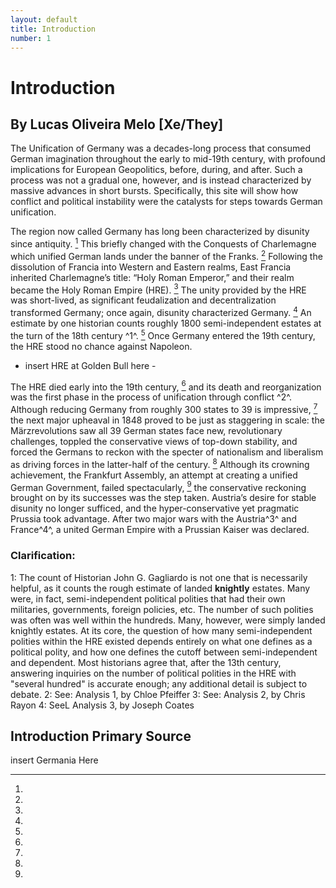 ```yaml
---
layout: default
title: Introduction
number: 1
---
```

# Introduction

## By Lucas Oliveira Melo [Xe/They]

The Unification of Germany was a decades-long process that consumed German imagination throughout the early to mid-19th century, with profound implications for European Geopolitics, before, during, and after. 
Such a process was not a gradual one, however, and is instead characterized by massive advances in short bursts. 
Specifically, this site will show how conflict and political instability were the catalysts for steps towards German unification.

The region now called Germany has long been characterized by disunity since antiquity. [^1]
This briefly changed with the Conquests of Charlemagne which unified German lands under the banner of the Franks. [^2]
Following the dissolution of Francia into Western and Eastern realms, East Francia inherited Charlemagne’s title: “Holy Roman Emperor,” and their realm became the Holy Roman Empire (HRE). [^3]
The unity provided by the HRE was short-lived, as significant feudalization and decentralization transformed Germany; 
once again, disunity characterized Germany. [^4]
An estimate by one historian counts roughly 1800 semi-independent estates at the turn of the 18th century ^1^. [^5]
Once Germany entered the 19th century, the HRE stood no chance against Napoleon.

- insert HRE at Golden Bull here - 

The HRE died early into the 19th century, [^6] and its death and reorganization was the first phase in the process of unification through conflict ^2^.
Although reducing Germany from roughly 300 states to 39 is impressive, [^7] the next major upheaval in 1848 proved to be just as staggering in scale: the Märzrevolutions saw all 39 German states face new, revolutionary challenges, toppled the conservative views of top-down stability, and forced the Germans to reckon with the specter of nationalism and liberalism as driving forces in the latter-half of the century. [^8]
Although its crowning achievement, the Frankfurt Assembly, an attempt at creating a unified German Government, failed spectacularly, [^9] the conservative reckoning brought on by its successes was the step taken. 
Austria’s desire for stable disunity no longer sufficed, and the hyper-conservative yet pragmatic Prussia took advantage.
After two major wars with the Austria^3^ and France^4^, a united German Empire with a Prussian Kaiser was declared.

### Clarification:

1: The count of Historian John G. Gagliardo is not one that is necessarily helpful, as it counts the rough estimate of landed **knightly** estates. 
Many were, in fact, semi-independent political polities that had their own militaries, governments, foreign policies, etc. 
The number of such polities was often was well within the hundreds. 
Many, however, were simply landed knightly estates. 
At its core, the question of how many semi-independent polities within the HRE existed depends entirely on what one defines as a political polity, and how one defines the cutoff between semi-independent and dependent.
Most historians agree that, after the 13th century, answering inquiries on the number of political polities in the HRE with "several hundred" is accurate enough; any additional detail is subject to debate. 
2: See: Analysis 1, by Chloe Pfeiffer
3: See: Analysis 2, by Chris Rayon
4: SeeL Analysis 3, by Joseph Coates

## Introduction Primary Source

insert Germania Here

[^1]: 
[^2]: 
[^3]: 
[^4]: 
[^5]: 
[^6]: 
[^7]: 
[^8]: 
[^9]: 
